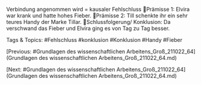 Verbindung angenommen wird = kausaler Fehlschluss
Prämisse 1: Elvira war krank und hatte hohes Fieber.
Prämisse 2: Till schenkte ihr ein sehr teures Handy der Marke Tillar.
Schlussfolgerung/ Konklusion: Da verschwand das Fieber und Elvira ging es von Tag zu Tag 
besser.

   Tags & Topics:
   #Fehlschluss
   #konklusion
   #Konklusion
   #Handy
   #Fieber

[Previous: #Grundlagen des wissenschaftlichen Arbeitens_Groß_211022_64](Grundlagen des wissenschaftlichen Arbeitens_Groß_211022_64.md)

[Next: #Grundlagen des wissenschaftlichen Arbeitens_Groß_211022_64](Grundlagen des wissenschaftlichen Arbeitens_Groß_211022_64.md)